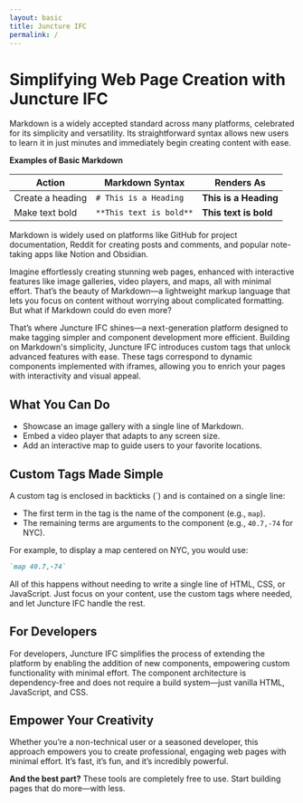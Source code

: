 ```yaml
---
layout: basic
title: Juncture IFC
permalink: /
---
```


# Simplifying Web Page Creation with Juncture IFC

Markdown is a widely accepted standard across many platforms, celebrated for its simplicity and versatility. Its straightforward syntax allows new users to learn it in just minutes and immediately begin creating content with ease.

**Examples of Basic Markdown**

| Action           | Markdown Syntax         | Renders As            |
|------------------|-------------------------|-----------------------|
| Create a heading | `# This is a Heading`   | **This is a Heading** |
| Make text bold   | `**This text is bold**` | **This text is bold** |

Markdown is widely used on platforms like GitHub for project documentation, Reddit for creating posts and comments, and popular note-taking apps like Notion and Obsidian.

Imagine effortlessly creating stunning web pages, enhanced with interactive features like image galleries, video players, and maps, all with minimal effort. That’s the beauty of Markdown—a lightweight markup language that lets you focus on content without worrying about complicated formatting. But what if Markdown could do even more?

That’s where Juncture IFC shines—a next-generation platform designed to make tagging simpler and component development more efficient. Building on Markdown's simplicity, Juncture IFC introduces custom tags that unlock advanced features with ease. These tags correspond to dynamic components implemented with iframes, allowing you to enrich your pages with interactivity and visual appeal.

## What You Can Do

- Showcase an image gallery with a single line of Markdown.
- Embed a video player that adapts to any screen size.
- Add an interactive map to guide users to your favorite locations.

## Custom Tags Made Simple

A custom tag is enclosed in backticks (`) and is contained on a single line:

- The first term in the tag is the name of the component (e.g., `map`).
- The remaining terms are arguments to the component (e.g., `40.7,-74` for NYC).

For example, to display a map centered on NYC, you would use:

```markdown
`map 40.7,-74`
```

All of this happens without needing to write a single line of HTML, CSS, or JavaScript. Just focus on your content, use the custom tags where needed, and let Juncture IFC handle the rest.

## For Developers

For developers, Juncture IFC simplifies the process of extending the platform by enabling the addition of new components, empowering custom functionality with minimal effort. The component architecture is dependency-free and does not require a build system—just vanilla HTML, JavaScript, and CSS.

## Empower Your Creativity

Whether you’re a non-technical user or a seasoned developer, this approach empowers you to create professional, engaging web pages with minimal effort. It’s fast, it’s fun, and it’s incredibly powerful.

**And the best part?** These tools are completely free to use. Start building pages that do more—with less.
